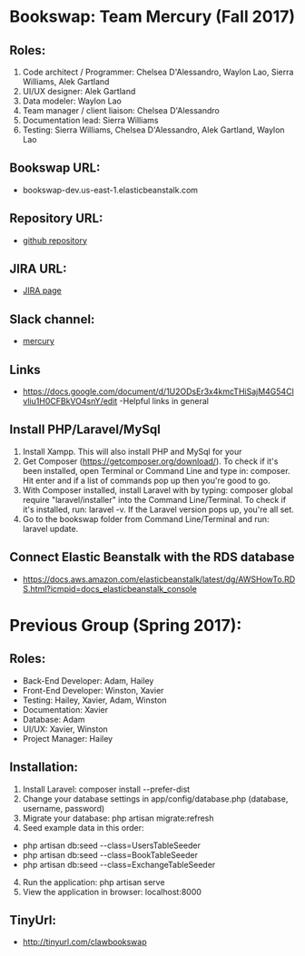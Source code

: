 # Bookswap: Team Mercury (Fall 2017)

## Roles:
1. Code architect / Programmer: Chelsea D'Alessandro, Waylon Lao, Sierra Williams, Alek Gartland
2. UI/UX designer: Alek Gartland
3. Data modeler: Waylon Lao
4. Team manager / client liaison: Chelsea D'Alessandro
5. Documentation lead: Sierra Williams
6. Testing: Sierra Williams, Chelsea D'Alessandro, Alek Gartland, Waylon Lao

## Bookswap URL:
* bookswap-dev.us-east-1.elasticbeanstalk.com

## Repository URL:
* [github repository](https://github.com/soft-eng-practicum/bookswap)

## JIRA URL:
* [JIRA page](http://itec-gunay.duckdns.org:8080/secure/RapidBoard.jspa?projectKey=BOOK&rapidView=9&view=planning.nodetail)

## Slack channel:
* [mercury](https://ggc-dev.slack.com/messages/C6RM2UF7U)

## Links
* https://docs.google.com/document/d/1U2ODsEr3x4kmcTHiSajM4G54Clvliu1H0CFBkVO4snY/edit -Helpful links in general

## Install PHP/Laravel/MySql
1. Install Xampp. This will also install PHP and MySql for your
2. Get Composer (https://getcomposer.org/download/). To check if it's been installed, open Terminal or Command Line and type in: composer. Hit enter and if a list of commands pop up then you're good to go.
3. With Composer installed, install Laravel with by typing: composer global require "laravel/installer" into the Command Line/Terminal. To check if it's installed, run: laravel -v. If the Laravel version pops up, you're all set.
4. Go to the bookswap folder from Command Line/Terminal and run: laravel update.

## Connect Elastic Beanstalk with the RDS database
* https://docs.aws.amazon.com/elasticbeanstalk/latest/dg/AWSHowTo.RDS.html?icmpid=docs_elasticbeanstalk_console

# Previous Group (Spring 2017):

## Roles:
* Back-End Developer: Adam, Hailey
* Front-End Developer: Winston, Xavier
* Testing: Hailey, Xavier, Adam, Winston
* Documentation: Xavier
* Database: Adam
* UI/UX: Xavier, Winston
* Project Manager: Hailey

## Installation:
1. Install Laravel: composer install --prefer-dist
2. Change your database settings in app/config/database.php (database, username, password)
3. Migrate your database: php artisan migrate:refresh
4. Seed example data in this order:
* php artisan db:seed --class=UsersTableSeeder
* php artisan db:seed --class=BookTableSeeder
* php artisan db:seed --class=ExchangeTableSeeder
4. Run the application: php artisan serve
5. View the application in browser: localhost:8000

## TinyUrl:
* http://tinyurl.com/clawbookswap
